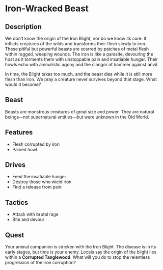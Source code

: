 # Iron-Wracked Beast

## Description
We don’t know the origin of the Iron Blight, nor do we know its cure. It inflicts creatures of the wilds and transforms their flesh slowly to iron. These pitiful but powerful beasts are scarred by patches of metal flesh within ragged, weeping wounds. The iron is like a parasite, devouring the host as it torments them with unstoppable pain and insatiable hunger. Their howls echo with animalistic agony and the clangor of hammer against anvil.

In time, the Blight takes too much, and the beast dies while it is still more flesh than iron. We pray a creature never survives beyond that stage. What would it become?

## Beast
Beasts are monstrous creatures of great size and power. They are natural beings—not supernatural entities—but were unknown in the Old World.

## Features
 - Flesh corrupted by iron
 - Pained howl

## Drives
 - Feed the insatiable hunger
 - Destroy those who wield iron
 - Find a release from pain

## Tactics
 - Attack with brutal rage
 - Bite and devour

## Quest
Your animal companion is stricken with the Iron Blight. The disease is in its early stages, but time is your enemy. Locals say the origin of the blight lies within a **Corrupted Tanglewood**. What will you do to stop the relentless progression of the iron corruption?



